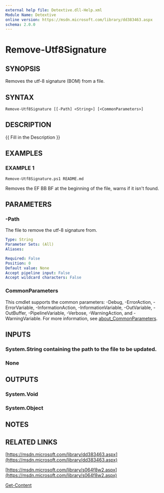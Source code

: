 ```yaml
---
external help file: Detextive.dll-Help.xml
Module Name: Detextive
online version: https://msdn.microsoft.com/library/dd383463.aspx
schema: 2.0.0
---
```


# Remove-Utf8Signature

## SYNOPSIS
Removes the utf-8 signature (BOM) from a file.

## SYNTAX

```
Remove-Utf8Signature [[-Path] <String>] [<CommonParameters>]
```

## DESCRIPTION
{{ Fill in the Description }}

## EXAMPLES

### EXAMPLE 1
```
Remove-Utf8Signature.ps1 README.md
```

Removes the EF BB BF at the beginning of the file, warns if it isn't found.

## PARAMETERS

### -Path
The file to remove the utf-8 signature from.

```yaml
Type: String
Parameter Sets: (All)
Aliases:

Required: False
Position: 0
Default value: None
Accept pipeline input: False
Accept wildcard characters: False
```

### CommonParameters
This cmdlet supports the common parameters: -Debug, -ErrorAction, -ErrorVariable, -InformationAction, -InformationVariable, -OutVariable, -OutBuffer, -PipelineVariable, -Verbose, -WarningAction, and -WarningVariable. For more information, see [about_CommonParameters](http://go.microsoft.com/fwlink/?LinkID=113216).

## INPUTS

### System.String containing the path to the file to be updated.
### None

## OUTPUTS

### System.Void
### System.Object
## NOTES

## RELATED LINKS

[https://msdn.microsoft.com/library/dd383463.aspx](https://msdn.microsoft.com/library/dd383463.aspx)

[https://msdn.microsoft.com/library/s064f8w2.aspx](https://msdn.microsoft.com/library/s064f8w2.aspx)

[Get-Content]()

